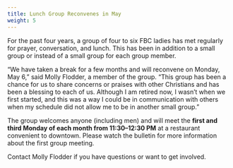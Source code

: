 ```yaml
---
title: Lunch Group Reconvenes in May
weight: 5
---
```


For the past four years, a group of four to six FBC ladies has met regularly for prayer, conversation, and lunch. This has been in addition to a small group or instead of a small group for each group member.
 


“We have taken a break for a few months and will reconvene on Monday, May 6,” said Molly Flodder, a member of the group. “This group has been a chance for us to share concerns or praises with other Christians and has been a blessing to each of us. Although I am retired now, I wasn’t when we first started, and this was a way I could be in communication with others when my schedule did not allow me to be in another small group.”


 
The group welcomes anyone (including men) and will meet the **first and third Monday of each month from 11:30–12:30 PM** at a restaurant convenient to downtown. Please watch the bulletin for more information about the first group meeting.
 


Contact Molly Flodder  if  you have questions or want to get involved.